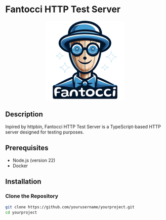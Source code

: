 # Fantocci HTTP Test Server

<p align="center">
  <img src="./logo.png" alt="Logo">
</p>

## Description

Inpired by httpbin, Fantocci HTTP Test Server is a TypeScript-based HTTP server designed for testing purposes.

## Prerequisites

- Node.js (version 22)
- Docker

## Installation

### Clone the Repository

```sh
git clone https://github.com/yourusername/yourproject.git
cd yourproject
